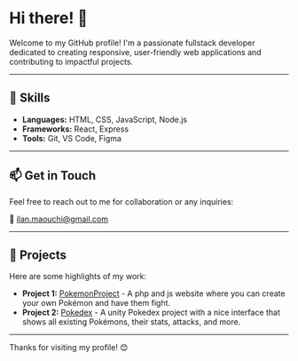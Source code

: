# Hi there! 👋

Welcome to my GitHub profile! I'm a passionate fullstack developer dedicated to creating responsive, user-friendly web applications and contributing to impactful projects.

---

## 🔧 Skills

- **Languages:** HTML, CSS, JavaScript, Node.js
- **Frameworks:** React, Express
- **Tools:** Git, VS Code, Figma

---

## 📫 Get in Touch

Feel free to reach out to me for collaboration or any inquiries:

📧 [ilan.maouchi@gmail.com](mailto:ilan.maouchi@gmail.com)

---

## 🌟 Projects

Here are some highlights of my work:

- **Project 1:** [PokemonProject](github.com/IlanDeVinci/PokemonProject) - A php and js website where you can create your own Pokémon and have them fight.
- **Project 2:** [Pokedex](github.com/IlanDeVinci/Pokedex) - A unity Pokedex project with a nice interface that shows all existing Pokémons, their stats, attacks, and more.

---

Thanks for visiting my profile! 😊
